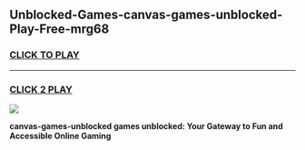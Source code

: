 
## Unblocked-Games-canvas-games-unblocked-Play-Free-mrg68
<h3>
<a href="https://premium76.site?title=canvas-games-unblocked&ref=10A">CLICK TO PLAY</a></h3>
<hr>

<h3>
<a href="https://premium76.site?title=canvas-games-unblocked&ref=10A">CLICK 2 PLAY</a>
  
</h3>

<a href="https://premium76.site?title=canvas-games-unblocked&ref=10A"><img src="https://clearcache.store/games.png"></a>


**canvas-games-unblocked games unblocked: Your Gateway to Fun and Accessible Online Gaming**
